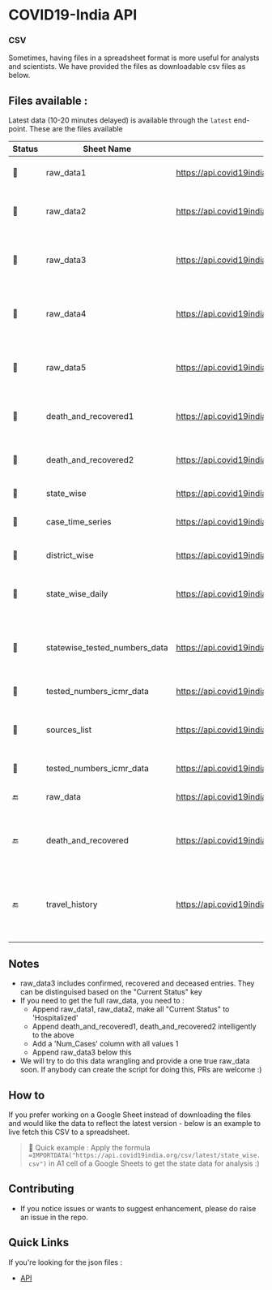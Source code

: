 # COVID19-India API

### CSV
Sometimes, having files in a spreadsheet format is more useful for analysts and scientists. We have provided the files as downloadable csv files as below.

## Files available :
Latest data (10-20 minutes delayed) is available through the `latest` end-point.
These are the files available

| Status        | Sheet Name                    | Link to CSV                                                               | Description                                                                                                                                            |
|---------------|-------------------------------|---------------------------------------------------------------------------|--------------------------------------------------------------------------------------------------------------------------------------------------------|
| :green_heart: | raw_data1                     | https://api.covid19india.org/csv/latest/raw_data1.csv                     | Data added to represent confirmed cases till Apr 19th                                                                                                  |
| :green_heart: | raw_data2                     | https://api.covid19india.org/csv/latest/raw_data2.csv                     | Data added to represent confirmed cases from Apr 20th to Apr 26th                                                                                      |
| :green_heart: | raw_data3                     | https://api.covid19india.org/csv/latest/raw_data3.csv                     | Data added to represent confirmed, recovered and deceased cases from April 27th till May 9th                                                                |
| :green_heart: | raw_data4                     | https://api.covid19india.org/csv/latest/raw_data4.csv                     | Data added to represent confirmed, recovered and deceased cases from May 10th till May 23rd                                                              |
| :green_heart: | raw_data5                     | https://api.covid19india.org/csv/latest/raw_data5.csv                     | Data added to represent confirmed, recovered and deceased cases from May 24th onwards                                                                |
| :green_heart: | death_and_recovered1          | https://api.covid19india.org/csv/latest/death_and_recovered1.csv          | Data added to recovered and deceased cases till Apr 19th                                                                                               |
| :green_heart: | death_and_recovered2          | https://api.covid19india.org/csv/latest/death_and_recovered2.csv          | Data added to recovered and deceased cases from Apr 20th to Apr 26th                                                                                   |
| :green_heart: | state_wise                    | https://api.covid19india.org/csv/latest/state_wise.csv                    | The current statewise situation                                                                                                                        |
| :green_heart: | case_time_series              | https://api.covid19india.org/csv/latest/case_time_series.csv              | Time series of Confirmed, Recovered and Deceased cases                                                                                                 |
| :green_heart: | district_wise                    | https://api.covid19india.org/csv/latest/district_wise.csv                    | The current Districtwise numbers situation                                                                                                                        |
| :green_heart: | state_wise_daily              | https://api.covid19india.org/csv/latest/state_wise_daily.csv              | Statewise timeseries of Confirmed, Recovered and Deceased numbers.                                                                                     |
| :green_heart: | statewise_tested_numbers_data | https://api.covid19india.org/csv/latest/statewise_tested_numbers_data.csv | Number of tests conducted by the state, ventilators and hospital bed information reported in state bulletins                                           |
| :green_heart: | tested_numbers_icmr_data      | https://api.covid19india.org/csv/latest/tested_numbers_icmr_data.csv      | Number of tests reported by ICMR                                                                                                                       |
| :green_heart: | sources_list                  | https://api.covid19india.org/csv/latest/sources_list.csv                  | List of sources that we are using. Some links mentioned could break as states change their reporting location                                          |
| :green_heart: | tested_numbers_icmr_data      | https://api.covid19india.org/csv/latest/tested_numbers_icmr_data.csv      | Number of tests reported by ICMR                                                                                                                       |
| :end:         | raw_data                      | https://api.covid19india.org/csv/latest/raw_data.csv                      | raw_data1 + raw_data2. This is frozen as of Apr 26th.                                                                                                  |
| :end: | death_and_recovered           | https://api.covid19india.org/csv/latest/death_and_recovered.csv           | death_and_recovered1 + death_and_recovered2. This is frozen as of Apr 26th.                                                                            |
| :end:         | travel_history                | https://api.covid19india.org/csv/latest/travel_history.csv                | Travel history of patients, which used to be published publically for a few patients by the government. This data is not reported or captured anymore. |

## Notes
- raw_data3 includes confirmed, recovered and deceased entries. They can be distinguised based on the "Current Status" key
- If you need to get the full raw_data, you need to :
   * Append raw_data1, raw_data2, make all "Current Status" to 'Hospitalized'
   * Append death_and_recovered1, death_and_recovered2 intelligently to the above
   * Add a 'Num_Cases' column with all values 1
   * Append raw_data3 below this
- We will try to do this data wrangling and provide a one true raw_data soon. If anybody can create the script for doing this, PRs are welcome :)

## How to
If you prefer working on a Google Sheet instead of downloading the files and would like the data to reflect the latest version - below is an example to live fetch this CSV to a spreadsheet.
> :rocket: Quick example : Apply the formula `=IMPORTDATA("https://api.covid19india.org/csv/latest/state_wise.csv")` in A1 cell of a Google Sheets to get the state data for analysis :)

## Contributing
- If you notice issues or wants to suggest enhancement, please do raise an issue in the repo.

## Quick Links
If you're looking for the json files :
- [API](https://api.covid19india.org)
